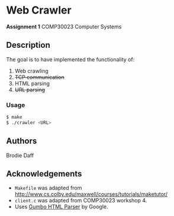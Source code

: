 # Web Crawler
**Assignment 1** COMP30023 Computer Systems

## Description
The goal is to have implemented the functionality of:
1. Web crawling
2. ~~TCP communication~~
3. HTML parsing
4. ~~URL parsing~~

### Usage
```bash
$ make
$ ./crawler <URL>
```

## Authors
Brodie Daff

## Acknowledgements
* `Makefile` was adapted from http://www.cs.colby.edu/maxwell/courses/tutorials/maketutor/
* `client.c` was adapted from COMP30023 workshop 4.
* Uses [Gumbo HTML Parser](http://github.com/google/gumbo-parser) by Google.
